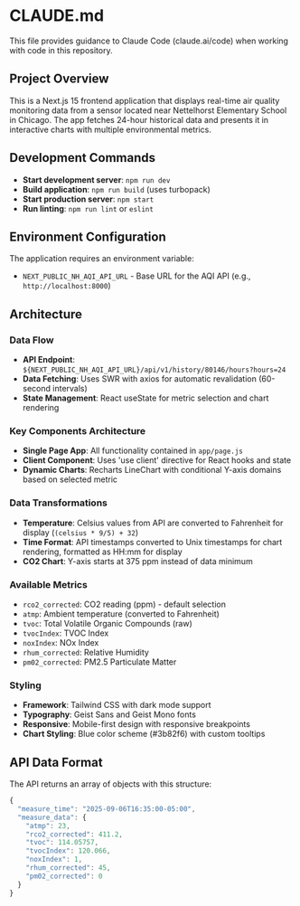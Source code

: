 # CLAUDE.md

This file provides guidance to Claude Code (claude.ai/code) when working with code in this repository.

## Project Overview

This is a Next.js 15 frontend application that displays real-time air quality monitoring data from a sensor located near Nettelhorst Elementary School in Chicago. The app fetches 24-hour historical data and presents it in interactive charts with multiple environmental metrics.

## Development Commands

- **Start development server**: `npm run dev`
- **Build application**: `npm run build` (uses turbopack)
- **Start production server**: `npm start`
- **Run linting**: `npm run lint` or `eslint`

## Environment Configuration

The application requires an environment variable:
- `NEXT_PUBLIC_NH_AQI_API_URL` - Base URL for the AQI API (e.g., `http://localhost:8000`)

## Architecture

### Data Flow
- **API Endpoint**: `${NEXT_PUBLIC_NH_AQI_API_URL}/api/v1/history/80146/hours?hours=24`
- **Data Fetching**: Uses SWR with axios for automatic revalidation (60-second intervals)
- **State Management**: React useState for metric selection and chart rendering

### Key Components Architecture
- **Single Page App**: All functionality contained in `app/page.js`
- **Client Component**: Uses 'use client' directive for React hooks and state
- **Dynamic Charts**: Recharts LineChart with conditional Y-axis domains based on selected metric

### Data Transformations
- **Temperature**: Celsius values from API are converted to Fahrenheit for display (`(celsius * 9/5) + 32`)
- **Time Format**: API timestamps converted to Unix timestamps for chart rendering, formatted as HH:mm for display
- **CO2 Chart**: Y-axis starts at 375 ppm instead of data minimum

### Available Metrics
- `rco2_corrected`: CO2 reading (ppm) - default selection
- `atmp`: Ambient temperature (converted to Fahrenheit)
- `tvoc`: Total Volatile Organic Compounds (raw)
- `tvocIndex`: TVOC Index
- `noxIndex`: NOx Index  
- `rhum_corrected`: Relative Humidity
- `pm02_corrected`: PM2.5 Particulate Matter

### Styling
- **Framework**: Tailwind CSS with dark mode support
- **Typography**: Geist Sans and Geist Mono fonts
- **Responsive**: Mobile-first design with responsive breakpoints
- **Chart Styling**: Blue color scheme (#3b82f6) with custom tooltips

## API Data Format

The API returns an array of objects with this structure:
```javascript
{
  "measure_time": "2025-09-06T16:35:00-05:00",
  "measure_data": {
    "atmp": 23,
    "rco2_corrected": 411.2,
    "tvoc": 114.05757,
    "tvocIndex": 120.066,
    "noxIndex": 1,
    "rhum_corrected": 45,
    "pm02_corrected": 0
  }
}
```